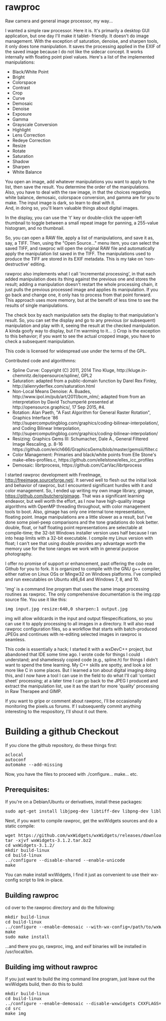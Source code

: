 # rawproc
Raw camera and general image processor, my way...

I wanted a simple raw processor.  Here it is.  It's primarily a desktop GUI application, but one day I'll make it tablet-
friendly.  It doesn't do image management. With the exception of saturation, denoise, and sharpen tools, it only does 
tone manipulation.  It saves the processing applied in the EXIF of the saved image because I do not like the sidecar 
concept.  It works internally with floating point pixel values.  Here's a list of the implemented manipulations:

- Black/White Point
- Bright
- Colorspace
- Contrast
- Crop
- Curve
- Demosaic
- Denoise
- Exposure
- Gamma
- Grayscale Conversion
- Highlight
- Lens Correction
- Redeye Correction
- Resize
- Rotate
- Saturation
- Shadow
- Sharpen
- White Balance

You open an image, add whatever manipulations you want to apply to the list, then save the result.   You determine
the order of the manipulations.  Also, you have to deal with the raw image, in that the choices regarding white balance,
demosaic, colorspace conversion, and gamma are for you to make.  The input image is dark, so learn to deal with it.  
And, in doing so, you'll learn valuable things about digital images.

In the display, you can use the 't' key or double-click the upper-left thumbnail to toggle between a small repeat image for panning, a 255-value histogram, and no thumbnail.

So, you can open a RAW file, apply a list of manipulations, and save it as, say, a TIFF.  Then, using the "Open Source..." menu item,  you can select the saved TIFF, and rawproc will open the original RAW file and automatically apply the manipulation list saved in the TIFF.  The manipulations used to produce the TIFF are stored in its EXIF metadata.  This is my take on 'non-destructive' editing.

rawproc also implements what I call 'incremental processing', in that each added manipulation does its thing against the 
previous one and stores the result; adding a manipulation doesn't restart the whole processing chain, it just pulls the 
previous processed image and applies its manipulation.  If you go back and change one, it only has to process from that 
point forward.  This approach uses more memory, but at the benefit of less time to see the results of single manipulations.

The check box by each manipulation sets the display to that manipulation's result.  So, you can set the display and go to 
any previous (or subsequent) manipulation and play with it, seeing the result at the checked manipulation.  A kinda goofy
way to display, but I'm warming to it... :)  Crop is the exception to this behavior; if you want to see the actual cropped
image, you have to check a subsequent manipulation.

This code is licensed for widespread use under the terms of the GPL.

Contributed code and algorithmns:
<ul>
	<li>Spline Curve: Copyright (C) 2011, 2014 Tino Kluge, http://kluge.in-chemnitz.de/opensource/spline/, GPL2</li>
	<li>Saturation: adapted from a public-domain function by Darel Rex Finley, http://alienryderflex.com/saturation.html</li>
	<li>Non-Local Means Denoise: A. Buades, http://www.ipol.im/pub/art/2011/bcm_nlm/; adapted from from an interpretation by
		David Tschumperlé presented at http://opensource.graphics/, 17 Sep 2015, #4.</li>
	<li>Rotation: Alan Paeth, "A Fast Algorithm for General Raster Rotation", Graphics Interface '86
	  http://supercomputingblog.com/graphics/coding-bilinear-interpolation/, and Coding Bilinear Interpolation, 
	  http://supercomputingblog.com/graphics/coding-bilinear-interpolation/</li>
	<li>Resizing: Graphics Gems III: Schumacher, Dale A., General Filtered Image Rescaling, p. 8-16
	  https://github.com/erich666/GraphicsGems/blob/master/gemsiii/filter.c</li>
	<li>Color Management: Primaries and black/white points from Elle Stone's make-elles-profiles.c, 
	  https://github.com/ellelstone/elles_icc_profiles</li>
	<li>Demosaic: librtprocess, https://github.com/CarVac/librtprocess</li>
</ul>

I started rawproc development with FreeImage, http://freeimage.sourceforge.net/.  It served well to flesh out 
the initial look and behavior of rawproc, but I encounterd significant hurdles with it and color management.  So, 
I ended up writing my own image library, gimage, https://github.com/butcherg/gimage.  That was a significant learning 
endeavor, but well worth the effort, as I now have high-quality image algorithms with OpenMP threading throughout, with 
color management tools to boot.  Also, gimage has only one internal tone representation, floating point.  Image
manipulations are a little slower as a result, but I've done some pixel-peep comparisons and the tone gradations do
look better.  double, float, or half floating point representations are selectable at compile-time; the 32-bit Windows 
installer version uses half because I ran into heap limits with a 32-bit executable.  I compile my Linux version with 
float; I can't see that using double provides any advantage worth the memory use for the tone ranges we work with in 
general purpose photography.

I offer no promise of support or enhancement, past offering the code on Github for you to fork. It is organized to compile 
with the GNU g++ compiler, either native on Linux OSs or Mingw32 on Windows platforms.  I've compiled and run executables 
on Ubuntu x86_64 and Windows 7, 8, and 10.

'img' is a command line program that uses the same image processing routines as rawproc. The only comprehensive 
documentation is the img.cpp source file.  You use it like this:

<pre>
img input.jpg resize:640,0 sharpen:1 output.jpg
</pre>

img will allow wildcards in the input and output filespecifications, so you can use it to apply processing to all 
images in a directory.  It will also read rawproc configuration files, so a workflow that starts with batch-produced JPEGs and continues with re-editing selected images in rawproc is seamless.

This code is essentially a hack; I started it with a wxDevC++ project, but abandoned that IDE some time ago.  I wrote code 
for things I could understand; and shamelessly copied code (e.g., spline.h) for things I didn't want to spend the time 
learning.  My C++ skills are spotty, and look a lot more like C in some places.  But I learned a ton about digital imaging
doing this, and I now have a tool I can use in the field to do what I'll call 'contact sheet' processing; at a 
later time I can go back to the JPEG I produced and extract the manipulation list, use it as the start for more 'quality' 
processing in Raw Therapee and GIMP.

If  you want to gripe or comment about rawproc, I'll be occasionally monitoring the pixels.us forums.  If I subsequently 
commit anything interesting to the respository, I'll shout it out there.

# Building a github Checkout

If you clone the github repository, do these things first:

<pre>
aclocal
autoconf
automake --add-missing
</pre>

Now, you have the files to proceed with ./configure... make... etc.

## Prerequisites:

If you're on a Debian/Ubuntu or derivatives, install these packages:

<pre>
sudo apt-get install libjpeg-dev libtiff-dev libpng-dev liblcms2-dev libraw-dev
</pre>

Next, if you want to compile rawproc, get the wxWidgets sources and do a static compile:

<pre>
wget https://github.com/wxWidgets/wxWidgets/releases/download/v3.1.2/wxWidgets-3.1.2.tar.bz2
tar -xjvf wxWidgets-3.1.2.tar.bz2
cd wxWidgets-3.1.2/
mkdir build-linux
cd build-linux
../configure --disable-shared --enable-unicode
make
</pre>

You can make install wxWidgets, I find it just as convenient to use their
wx-config script to link in-place. 

## Building rawproc

cd over to the rawproc directory and
do the following:

<pre>
mkdir build-linux
cd build-linux
../configure --enable-demosaic --with-wx-config=/path/to/wxWidgets-3.1.2/build-linux/wx-config CXXFLAGS=-O3
make
sudo make install
</pre>

...and there you go, rawproc, img, and exif binaries will be installed in
/usr/local/bin.

## Building img without rawproc

If you just want to build the img command line program, just leave out the
wxWidgets build, then do this to build:

<pre>
mkdir build-linux
cd build-linux
../configure --enable-demosaic --disable-wxwidgets CXXFLAGS=-O3
cd src
make img
</pre>

